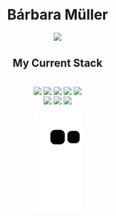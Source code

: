 <div>

  <h1 align="center">Bárbara Müller
  </h1>
<div align = "center">
  
  <a href="https://github.com/barbaraakk"><img src="https://github-readme-stats.vercel.app/api/top-langs/?username=barbaraakk&layout=compact&show_icons=true&theme=tokyonight"></a>
 
  
 <h2>  My Current Stack </h2>
<div style="display: inline_block"><br/>
<img align="center alt="Python" src="https://img.shields.io/badge/Python-14354C?style=for-the-badge&logo=python&logoColor=black" />
<img align="center alt="HTML" src="https://img.shields.io/badge/HTML-239120?style=for-the-badge&logo=html5&logoColor=black" />
<img align="center alt="CSS" src="https://img.shields.io/badge/CSS-239120?&style=for-the-badge&logo=css3&logoColor=black" />                                    <img align="center alt="PHP" src="https://img.shields.io/badge/PHP-777BB4?style=for-the-badge&logo=php&logoColor=black" />
<img align="center alt="Visual Studio" src="https://img.shields.io/badge/Visual%20Studio-5C2D91.svg?style=for-the-badge&logo=visual-studio&logoColor=black" /><br> 
<img align="center alt="Windows" src="https://img.shields.io/badge/Windows-0078D6?style=for-the-badge&logo=windows&logoColor=black" />    
<img align="center alt="Linux" src="https://img.shields.io/badge/Linux-FCC624?style=for-the-badge&logo=linux&logoColor=black" />
<img align="center alt="Javascript" src= "https://img.shields.io/badge/JavaScript-323330?style=for-the-badge&logo=javascript&logoColor=F7DF1E" /> 
                                                                                                                             
<div align="center">

  ![Snake animation](https://github.com/barbaraakk/barbaraakk/blob/output/github-contribution-grid-snake.svg)
  
</div>
                                                                                                                             

